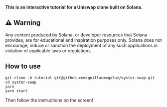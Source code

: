 **This is an interactive tutorial for a Uniswap clone built on Solana.**

## ⚠️ Warning
Any content produced by Solana, or developer resources that Solana provides, are for educational and inspiration purposes only.  Solana does not encourage, induce or sanction the deployment of any such applications in violation of applicable laws or regulations.

## How to use

```
git clone -b tutorial git@github.com:guillaumegaluz/oyster-swap.git
cd oyster-swap
yarn
yarn start
```

Then follow the instructions on the screen!
